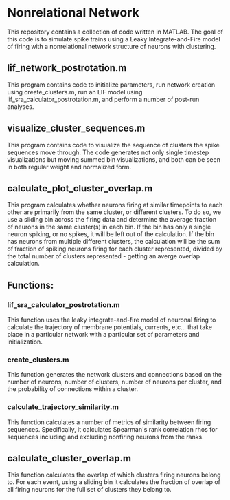 # Nonrelational Network
 This repository contains a collection of code written in MATLAB. The goal of this code is to simulate spike trains using a Leaky Integrate-and-Fire model of firing with a nonrelational network structure of neurons with clustering.
 
 ## lif_network_postrotation.m
 This program contains code to initialize parameters, run network creation using create_clusters.m, run an LIF model using lif_sra_calculator_postrotation.m, and perform a number of post-run analyses.
 
 ## visualize_cluster_sequences.m
 This program contains code to visualize the sequence of clusters the spike sequences move through. The code generates not only single timestep visualizations but moving summed bin visualizations, and both can be seen in both regular weight and normalized form.
 
 ## calculate_plot_cluster_overlap.m
 This program calculates whether neurons firing at similar timepoints to each other are primarily from the same cluster, or different clusters. To do so, we use a sliding bin across the firing data and determine the average fraction of neurons in the same cluster(s) in each bin. If the bin has only a single neuron spiking, or no spikes, it will be left out of the calculation. If the bin has neurons from multiple different clusters, the calculation will be the sum of fraction of spiking neurons firing for each cluster represented, divided by the total number of clusters represented - getting an averge overlap calculation.
 
 ## Functions:
 
 ### lif_sra_calculator_postrotation.m
 This function uses the leaky integrate-and-fire model of  neuronal firing to calculate the trajectory of membrane potentials, currents, etc... that take place in a particular network with a particular set of parameters and initialization.
 
 ### create_clusters.m
 This function generates the network clusters and connections based on the number of neurons, number of clusters, number of neurons per cluster, and the probability of connections within a cluster.
 
 ### calculate_trajectory_similarity.m
 This function calculates a number of metrics of similarity between firing sequences. Specifically, it calculates Spearman's rank correlation rhos for sequences including and excluding nonfiring neurons from the ranks.
 
 ## calculate_cluster_overlap.m
 This function calculates the overlap of which clusters firing neurons belong to. For each event, using a sliding bin it calculates the fraction of overlap of all firing neurons for the full set of clusters they belong to.
